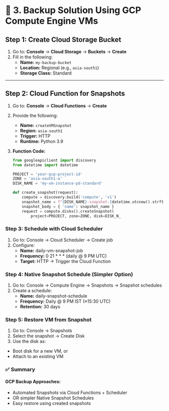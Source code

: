 # 🔹 3. Backup Solution Using GCP Compute Engine VMs

## Step 1: Create Cloud Storage Bucket

1. Go to: **Console** → **Cloud Storage** → **Buckets** → **Create**
2. Fill in the following:
   - **Name:** `my-backup-bucket`
   - **Location:** Regional (e.g., `asia-south1`)
   - **Storage Class:** Standard

---

## Step 2: Cloud Function for Snapshots

1. Go to: **Console** → **Cloud Functions** → **Create**
2. Provide the following:
   - **Name:** `createVMSnapshot`
   - **Region:** `asia-south1`
   - **Trigger:** HTTP
   - **Runtime:** Python 3.9

3. **Function Code:**

   ```python
   from googleapiclient import discovery
   from datetime import datetime

   PROJECT = 'your-gcp-project-id'
   ZONE = 'asia-south1-a'
   DISK_NAME = 'my-vm-instance-pd-standard'

   def create_snapshot(request):
       compute = discovery.build('compute', 'v1')
       snapshot_name = f"{DISK_NAME}-snapshot-{datetime.utcnow().strftime('%Y%m%d%H%M%S')}"
       snapshot_body = { 'name': snapshot_name }
       request = compute.disks().createSnapshot(
           project=PROJECT, zone=ZONE, disk=DISK_N_

### Step 3: Schedule with Cloud Scheduler

1. Go to: Console → Cloud Scheduler → Create job
2. Configure:
   - **Name:** daily-vm-snapshot-job
   - **Frequency:** 0 21 * * * (daily @ 9 PM UTC)
   - **Target:** HTTP → Trigger the Cloud Function

### Step 4: Native Snapshot Schedule (Simpler Option)

1. Go to: Console → Compute Engine → Snapshots → Snapshot schedules
2. Create a schedule:
   - **Name:** daily-snapshot-schedule
   - **Frequency:** Daily @ 9 PM IST (≈15:30 UTC)
   - **Retention:** 30 days

### Step 5: Restore VM from Snapshot

1. Go to: Console → Snapshots
2. Select the snapshot → Create Disk
3. Use the disk as:
 - Boot disk for a new VM, or
 - Attach to an existing VM

### ✅ Summary

#### GCP Backup Approaches:
  - Automated Snapshots via Cloud Functions + Scheduler
  - OR simpler Native Snapshot Schedules
  - Easy restore using created snapshots



